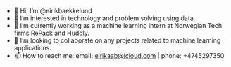- 👋 Hi, I’m @eirikbaekkelund
- 👀 I’m interested in technology and problem solving using data.
- 🌱 I’m currently working as a machine learning intern at Norwegian Tech firms RePack and Huddly.
- 💞️ I’m looking to collaborate on any projects related to machine learning applications.
- 📫 How to reach me: 
email: eirikaab@icloud.com
| phone:  +4745297350

<!---
eirikbaekkelund/eirikbaekkelund is a ✨ special ✨ repository because its `README.md` (this file) appears on your GitHub profile.
You can click the Preview link to take a look at your changes.
--->
